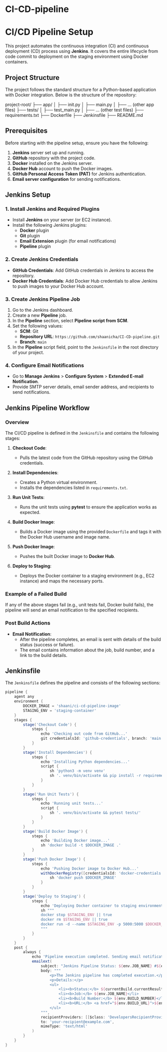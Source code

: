 # CI-CD-pipeline

# CI/CD Pipeline Setup

This project automates the continuous integration (CI) and continuous deployment (CD) process using **Jenkins**. It covers the entire lifecycle from code commit to deployment on the staging environment using Docker containers.

## Project Structure

The project follows the standard structure for a Python-based application with Docker integration. Below is the structure of the repository:

project-root/ ├── app/ │ ├── init.py │ ├── main.py │ ├── ... (other app files) ├── tests/ │ ├── test_main.py │ ├── ... (other test files) ├── requirements.txt ├── Dockerfile ├── Jenkinsfile ├── README.md


## Prerequisites

Before starting with the pipeline setup, ensure you have the following:

1. **Jenkins** server set up and running.
2. **GitHub** repository with the project code.
3. **Docker** installed on the Jenkins server.
4. **Docker Hub** account to push the Docker images.
5. **GitHub Personal Access Token (PAT)** for Jenkins authentication.
6. **Email server configuration** for sending notifications.

## Jenkins Setup

### 1. Install Jenkins and Required Plugins

- Install **Jenkins** on your server (or EC2 instance).
- Install the following Jenkins plugins:
  - **Docker** plugin
  - **Git** plugin
  - **Email Extension** plugin (for email notifications)
  - **Pipeline** plugin

### 2. Create Jenkins Credentials

- **GitHub Credentials**: Add GitHub credentials in Jenkins to access the repository.
- **Docker Hub Credentials**: Add Docker Hub credentials to allow Jenkins to push images to your Docker Hub account.

### 3. Create Jenkins Pipeline Job

1. Go to the Jenkins dashboard.
2. Create a new **Pipeline** job.
3. In the **Pipeline** section, select **Pipeline script from SCM**.
4. Set the following values:
   - **SCM**: Git
   - **Repository URL**: `https://github.com/shaanicha/CI-CD-pipeline.git`
   - **Branch**: `main`
5. In the **Pipeline** script field, point to the `Jenkinsfile` in the root directory of your project.

### 4. Configure Email Notifications

- Go to **Manage Jenkins** > **Configure System** > **Extended E-mail Notification**.
- Provide SMTP server details, email sender address, and recipients to send notifications.

## Jenkins Pipeline Workflow

### Overview

The CI/CD pipeline is defined in the `Jenkinsfile` and contains the following stages:

1. **Checkout Code**: 
   - Pulls the latest code from the GitHub repository using the GitHub credentials.

2. **Install Dependencies**:
   - Creates a Python virtual environment.
   - Installs the dependencies listed in `requirements.txt`.

3. **Run Unit Tests**:
   - Runs the unit tests using **pytest** to ensure the application works as expected.

4. **Build Docker Image**:
   - Builds a Docker image using the provided `Dockerfile` and tags it with the Docker Hub username and image name.

5. **Push Docker Image**:
   - Pushes the built Docker image to **Docker Hub**.

6. **Deploy to Staging**:
   - Deploys the Docker container to a staging environment (e.g., EC2 instance) and maps the necessary ports.

### Example of a Failed Build

If any of the above stages fail (e.g., unit tests fail, Docker build fails), the pipeline will send an email notification to the specified recipients.

### Post Build Actions

- **Email Notification**: 
   - After the pipeline completes, an email is sent with details of the build status (success or failure).
   - The email contains information about the job, build number, and a link to the build details.

## Jenkinsfile

The `Jenkinsfile` defines the pipeline and consists of the following sections:

```groovy
pipeline {
    agent any
    environment {
        DOCKER_IMAGE = 'shaani/ci-cd-pipeline-image'
        STAGING_ENV = 'staging-container'
    }
    stages {
        stage('Checkout Code') {
            steps {
                echo 'Checking out code from GitHub...'
                git credentialsId: 'github-credentials', branch: 'main', url: 'https://github.com/shaanicha/CI-CD-pipeline.git'
            }
        }
        stage('Install Dependencies') {
            steps {
                echo 'Installing Python dependencies...'
                script {
                    sh 'python3 -m venv venv'
                    sh '. venv/bin/activate && pip install -r requirements.txt'
                }
            }
        }
        stage('Run Unit Tests') {
            steps {
                echo 'Running unit tests...'
                script {
                    sh '. venv/bin/activate && pytest tests/'
                }
            }
        }
        stage('Build Docker Image') {
            steps {
                echo 'Building Docker image...'
                sh 'docker build -t $DOCKER_IMAGE .'
            }
        }
        stage('Push Docker Image') {
            steps {
                echo 'Pushing Docker image to Docker Hub...'
                withDockerRegistry([credentialsId: 'docker-credentials', url: '']) {
                    sh 'docker push $DOCKER_IMAGE'
                }
            }
        }
        stage('Deploy to Staging') {
            steps {
                echo 'Deploying Docker container to staging environment...'
                sh """
                docker stop $STAGING_ENV || true
                docker rm $STAGING_ENV || true
                docker run -d --name $STAGING_ENV -p 5000:5000 $DOCKER_IMAGE
                """
            }
        }
    }
    post {
        always {
            echo 'Pipeline execution completed. Sending email notification...'
            emailext(
                subject: "Jenkins Pipeline Status: ${env.JOB_NAME} #${env.BUILD_NUMBER}",
                body: """
                    <p>The Jenkins pipeline has completed execution.</p>
                    <p>Details:</p>
                    <ul>
                        <li><b>Status:</b> ${currentBuild.currentResult}</li>
                        <li><b>Job:</b> ${env.JOB_NAME}</li>
                        <li><b>Build Number:</b> ${env.BUILD_NUMBER}</li>
                        <li><b>URL:</b> <a href="${env.BUILD_URL}">${env.BUILD_URL}</a></li>
                    </ul>
                """,
                recipientProviders: [[$class: 'DevelopersRecipientProvider']],
                to: 'your-recipient@example.com',
                mimeType: 'text/html'
            )
        }
    }
}
